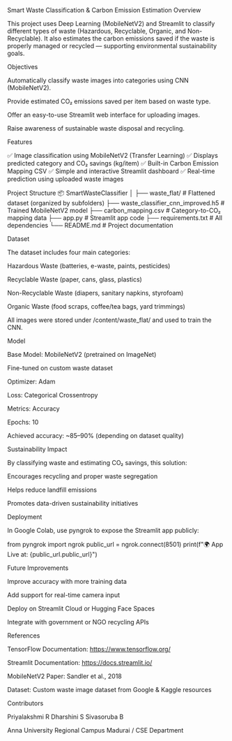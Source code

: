  Smart Waste Classification & Carbon Emission Estimation
   Overview

This project uses Deep Learning (MobileNetV2) and Streamlit to classify different types of waste (Hazardous, Recyclable, Organic, and Non-Recyclable).
It also estimates the carbon emissions saved if the waste is properly managed or recycled — supporting environmental sustainability goals.

  Objectives

Automatically classify waste images into categories using CNN (MobileNetV2).

Provide estimated CO₂ emissions saved per item based on waste type.

Offer an easy-to-use Streamlit web interface for uploading images.

Raise awareness of sustainable waste disposal and recycling.

  Features

✅ Image classification using MobileNetV2 (Transfer Learning)
✅ Displays predicted category and CO₂ savings (kg/item)
✅ Built-in Carbon Emission Mapping CSV
✅ Simple and interactive Streamlit dashboard
✅ Real-time prediction using uploaded waste images

  Project Structure
📦 SmartWasteClassifier
│
├── waste_flat/                     # Flattened dataset (organized by subfolders)
├── waste_classifier_cnn_improved.h5 # Trained MobileNetV2 model
├── carbon_mapping.csv               # Category-to-CO₂ mapping data
├── app.py                           # Streamlit app code
├── requirements.txt                 # All dependencies
└── README.md                        # Project documentation

 Dataset

The dataset includes four main categories:

Hazardous Waste (batteries, e-waste, paints, pesticides)

Recyclable Waste (paper, cans, glass, plastics)

Non-Recyclable Waste (diapers, sanitary napkins, styrofoam)

Organic Waste (food scraps, coffee/tea bags, yard trimmings)

All images were stored under /content/waste_flat/ and used to train the CNN.

  Model

Base Model: MobileNetV2 (pretrained on ImageNet)

Fine-tuned on custom waste dataset

Optimizer: Adam

Loss: Categorical Crossentropy

Metrics: Accuracy

Epochs: 10

Achieved accuracy: ~85–90% (depending on dataset quality)

  Sustainability Impact

By classifying waste and estimating CO₂ savings, this solution:

Encourages recycling and proper waste segregation

Helps reduce landfill emissions

Promotes data-driven sustainability initiatives

  Deployment

In Google Colab, use pyngrok to expose the Streamlit app publicly:

from pyngrok import ngrok
public_url = ngrok.connect(8501)
print(f"🌍 App Live at: {public_url.public_url}")

 Future Improvements

Improve accuracy with more training data

Add support for real-time camera input

Deploy on Streamlit Cloud or Hugging Face Spaces

Integrate with government or NGO recycling APIs

  References

TensorFlow Documentation: https://www.tensorflow.org/

Streamlit Documentation: https://docs.streamlit.io/

MobileNetV2 Paper: Sandler et al., 2018

Dataset: Custom waste image dataset from Google & Kaggle resources

  Contributors

  Priyalakshmi R
  Dharshini S
  Sivasoruba B

Anna University Regional Campus Madurai / CSE Department 